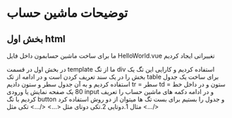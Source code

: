 # توضیحات ماشین حساب

## بخش اول html

ما برای ساخت ماشین حسابمون داخل فایل 
HelloWorld.vue
تغییراتی ایجاد کردیم

در بخش اول در قسمت
template
ما از تگ
div
استفاده کردیم
و کارایی این تگ یک بخش را در یک سند تعریف کردن است
و در ادامه از تک
table
برای ساخت یک جدول استفاده کردیم و به آن جدول سطر و ستون دادیم
tr = سطر
td = ستون
و در داخل خط 80 یک صفحه نمایش یا ورودی
input
و در ادامه دکمه های ماشین حساب را تعریف کردیم با تگ
button
و جدول را بستیم
برای بست تگ ها میتوان از دو روش استفاده کرد مثال
1.دوتایی
2.تکی
دوتای مثل
<...>  </...>
تکی مثل
<.../>

